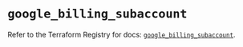 # `google_billing_subaccount`

Refer to the Terraform Registry for docs: [`google_billing_subaccount`](https://registry.terraform.io/providers/hashicorp/google/6.20.0/docs/resources/billing_subaccount).
